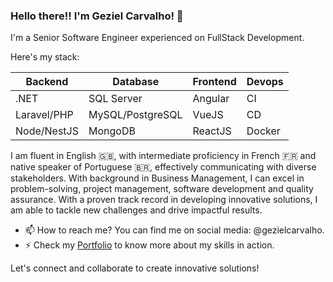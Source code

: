 ### Hello there!! I'm Geziel Carvalho! 👋

I'm a Senior Software Engineer experienced on FullStack Development.

Here's my stack:

| Backend       | Database        | Frontend     | Devops  |
| ------------- | --------------- | ------------ |---------|
| .NET          | SQL Server      | Angular      | CI      |
| Laravel/PHP   | MySQL/PostgreSQL| VueJS        | CD      |
| Node/NestJS   | MongoDB         | ReactJS      | Docker  |

I am fluent in English 🇬🇧, with intermediate proficiency in French 🇫🇷 and native speaker of Portuguese 🇧🇷, effectively communicating with diverse stakeholders. With background in Business Management, I can excel in problem-solving, project management, software development and quality assurance. With a proven track record in developing innovative solutions, I am able to tackle new challenges and drive impactful results.

- 📫 How to reach me? You can find me on social media: @gezielcarvalho.
- ⚡ Check my [Portfolio](https://github.com/gezielcarvalho?tab=projects) to know more about my skills in action.

Let's connect and collaborate to create innovative solutions!
